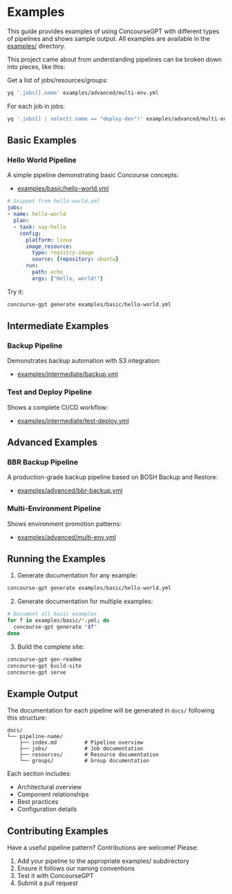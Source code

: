 # Examples

This guide provides examples of using ConcourseGPT with different types of pipelines and shows sample output. All examples are available in the [examples/](../examples/) directory.

This project came about from understanding pipelines can be broken down into pieces, like this:

Get a list of jobs/resources/groups:
```bash
yq '.jobs[].name' examples/advanced/multi-env.yml
```

For each job in jobs:
```bash
yq '.jobs[] | select(.name == "deploy-dev")' examples/advanced/multi-env.yml
```



## Basic Examples

### Hello World Pipeline
A simple pipeline demonstrating basic Concourse concepts:
- [examples/basic/hello-world.yml](../examples/basic/hello-world.yml)

```yaml
# Snippet from hello-world.yml
jobs:
- name: hello-world
  plan:
  - task: say-hello
    config:
      platform: linux
      image_resource:
        type: registry-image
        source: {repository: ubuntu}
      run:
        path: echo
        args: ["Hello, world!"]
```

Try it:
```bash
concourse-gpt generate examples/basic/hello-world.yml
```

## Intermediate Examples

### Backup Pipeline
Demonstrates backup automation with S3 integration:
- [examples/intermediate/backup.yml](../examples/intermediate/backup.yml)

### Test and Deploy Pipeline
Shows a complete CI/CD workflow:
- [examples/intermediate/test-deploy.yml](../examples/intermediate/test-deploy.yml)

## Advanced Examples

### BBR Backup Pipeline
A production-grade backup pipeline based on BOSH Backup and Restore:
- [examples/advanced/bbr-backup.yml](../examples/advanced/bbr-backup.yml)

### Multi-Environment Pipeline
Shows environment promotion patterns:
- [examples/advanced/multi-env.yml](../examples/advanced/multi-env.yml)

## Running the Examples

1. Generate documentation for any example:
```bash
concourse-gpt generate examples/basic/hello-world.yml
```

2. Generate documentation for multiple examples:
```bash
# Document all basic examples
for f in examples/basic/*.yml; do
  concourse-gpt generate "$f"
done
```

3. Build the complete site:
```bash
concourse-gpt gen-readme
concourse-gpt build-site
concourse-gpt serve
```

## Example Output

The documentation for each pipeline will be generated in `docs/` following this structure:

```
docs/
└── pipeline-name/
    ├── index.md         # Pipeline overview
    ├── jobs/            # Job documentation
    ├── resources/       # Resource documentation
    └── groups/          # Group documentation
```

Each section includes:
- Architectural overview
- Component relationships
- Best practices
- Configuration details

## Contributing Examples

Have a useful pipeline pattern? Contributions are welcome! Please:
1. Add your pipeline to the appropriate examples/ subdirectory
2. Ensure it follows our naming conventions
3. Test it with ConcourseGPT
4. Submit a pull request
